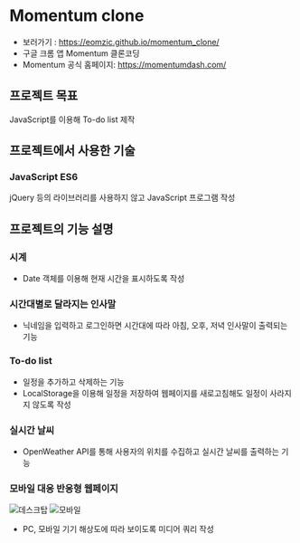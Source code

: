 # Momentum clone
* 보러가기 : https://eomzic.github.io/momentum_clone/
* 구글 크롬 앱 Momentum 클론코딩
* Momentum 공식 홈페이지: https://momentumdash.com/

## 프로젝트 목표

JavaScript를 이용해 To-do list 제작

## 프로젝트에서 사용한 기술
### JavaScript ES6

jQuery 등의 라이브러리를 사용하지 않고 JavaScript 프로그램 작성


## 프로젝트의 기능 설명
### 시계
* Date 객체를 이용해 현재 시간을 표시하도록 작성

### 시간대별로 달라지는 인사말
* 닉네임을 입력하고 로그인하면 시간대에 따라 아침, 오후, 저녁 인사말이 출력되는 기능
  
### To-do list

* 일정을 추가하고 삭제하는 기능
* LocalStorage을 이용해 일정을 저장하여 웹페이지를 새로고침해도 일정이 사라지지 않도록 작성

### 실시간 날씨
* OpenWeather API를 통해 사용자의 위치를 수집하고 실시간 날씨를 출력하는 기능 



### 모바일 대응 반응형 웹페이지

![데스크탑](https://user-images.githubusercontent.com/55690712/126136257-6188dfa4-727e-4022-86b2-680a6bc9e7bc.PNG)
![모바일](https://user-images.githubusercontent.com/55690712/126136375-e2561d4a-f368-45a2-a4a4-8fb7d9f6f037.jpg)

* PC, 모바일 기기 해상도에 따라 보이도록 미디어 쿼리 작성
